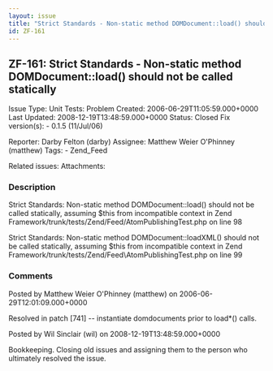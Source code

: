 ```yaml
---
layout: issue
title: "Strict Standards - Non-static method DOMDocument::load() should not be called statically"
id: ZF-161
---
```


ZF-161: Strict Standards - Non-static method DOMDocument::load() should not be called statically
------------------------------------------------------------------------------------------------

 Issue Type: Unit Tests: Problem Created: 2006-06-29T11:05:59.000+0000 Last Updated: 2008-12-19T13:48:59.000+0000 Status: Closed Fix version(s): - 0.1.5 (11/Jul/06)
 
 Reporter:  Darby Felton (darby)  Assignee:  Matthew Weier O'Phinney (matthew)  Tags: - Zend\_Feed
 
 Related issues: 
 Attachments: 
### Description

Strict Standards: Non-static method DOMDocument::load() should not be called statically, assuming $this from incompatible context in Zend Framework/trunk/tests/Zend/Feed/AtomPublishingTest.php on line 98

Strict Standards: Non-static method DOMDocument::loadXML() should not be called statically, assuming $this from incompatible context in Zend Framework/trunk/tests/Zend/Feed\\AtomPublishingTest.php on line 99

 

 

### Comments

Posted by Matthew Weier O'Phinney (matthew) on 2006-06-29T12:01:09.000+0000

Resolved in patch [741] -- instantiate domdocuments prior to load\*() calls.

 

 

Posted by Wil Sinclair (wil) on 2008-12-19T13:48:59.000+0000

Bookkeeping. Closing old issues and assigning them to the person who ultimately resolved the issue.

 

 